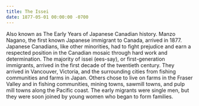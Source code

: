 ```yaml
---
title: The Issei
date: 1877-05-01 00:00:00 -0700
---
```


Also known as The Early Years of Japanese Canadian history. Manzo Nagano, the first known Japanese immigrant to Canada, arrived in 1877. Japanese Canadians, like other minorities, had to fight prejudice and earn a respected position in the Canadian mosaic through hard work and determination. The majority of issei (ees-say), or first-generation immigrants, arrived in the first decade of the twentieth century. They arrived in Vancouver, Victoria, and the surrounding cities from fishing communities and farms in Japan. Others chose to live on farms in the Fraser Valley and in fishing communities, mining towns, sawmill towns, and pulp mill towns along the Pacific coast. The early migrants were single men, but they were soon joined by young women who began to form families.

